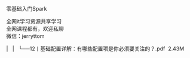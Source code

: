 零基础入门Spark

全网it学习资源共享学习<br>全网课程都有，欢迎私聊<br>微信：jerryttom<br>

| &nbsp;&nbsp;| &nbsp;&nbsp;└──12丨基础配置详解：有哪些配置项是你必须要关注的？.pdf &nbsp;2.43M
